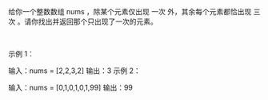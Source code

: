 给你一个整数数组 nums ，除某个元素仅出现 一次 外，其余每个元素都恰出现 三次 。请你找出并返回那个只出现了一次的元素。

 

示例 1：

输入：nums = [2,2,3,2]
输出：3
示例 2：

输入：nums = [0,1,0,1,0,1,99]
输出：99

